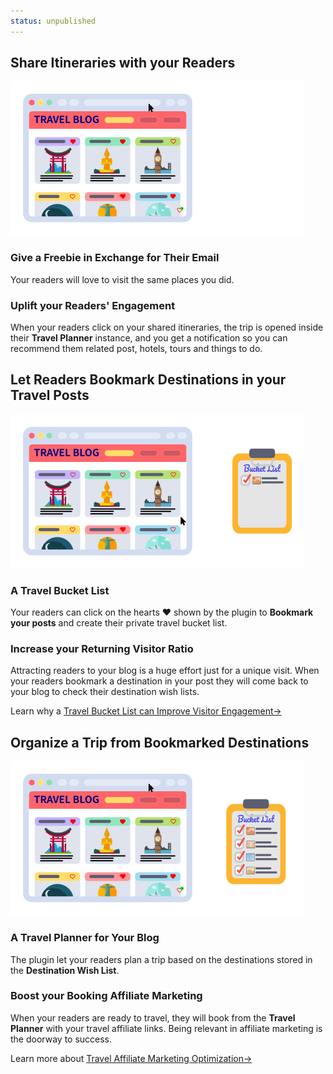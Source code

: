 ```yaml
---
status: unpublished
---
```



<div classname="card green-border">

## Share Itineraries with your Readers

![Fill the trip planner from the travel wish list](../../images/animated-share-itinerary-demo.svg)

<Columns>

<div>

### Give a Freebie in Exchange for Their Email

Your readers will love to visit the same places you did.

</div>

<div>

### Uplift your Readers' Engagement

When your readers click on your shared itineraries, the trip is opened inside their **Travel Planner** instance, and you get a notification so you can recommend them related post, hotels, tours and things to do. 

<!-- Learn more on [how to monetize your readers' email list](/monetize-email-lists/). -->

</div>

</Columns>

</div>




<div classname="card blue-border">

## Let Readers Bookmark Destinations in your Travel Posts

![Build up a Travel Bucket List from favourite post destinations](../../images/animated-wish-widget-demo.svg)

<Columns>

<div>

### A Travel Bucket List

Your readers can click on the hearts ❤️ shown by the plugin to **Bookmark your posts** and create their private travel bucket list.

</div>

<div>

### Increase your Returning Visitor Ratio

Attracting readers to your blog is a huge effort just for a unique visit. When your readers bookmark a destination in your post they will come back to your blog to check their destination wish lists.

Learn why a [Travel Bucket List can Improve Visitor Engagement→](../travel-blogging/destination-wish-list-for-your-travel-blog/)

</div>

</Columns>

</div>




<div classname="card purple-border">

## Organize a Trip from Bookmarked Destinations

![Fill the trip planner from the travel wish list](../../images/animated-travel-planner-demo.svg)

<Columns>

<div>

### A Travel Planner for Your Blog

The plugin let your readers plan a trip based on the destinations stored in the **Destination Wish List**.

</div>

<div>

### Boost your Booking Affiliate Marketing

When your readers are ready to travel, they will book from the **Travel Planner** with your travel affiliate links. Being relevant in affiliate marketing is the doorway to success. 

Learn more about [Travel Affiliate Marketing Optimization→](../travel-blogging/how-to-improve-affiliate-marketing/)

</div>

</Columns>

</div>
